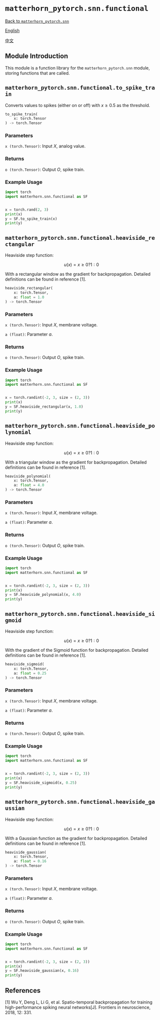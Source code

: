 # `matterhorn_pytorch.snn.functional`

[Back to `matterhorn_pytorch.snn`](./README.md)

[English](../../en_us/snn/1_functional.md)

[中文](../../zh_cn/snn/1_functional.md)

## Module Introduction

This module is a function library for the `matterhorn_pytorch.snn` module, storing functions that are called.

## `matterhorn_pytorch.snn.functional.to_spike_train`

Converts values to spikes (either on or off) with $x \ge 0.5$ as the threshold.

```python
to_spike_train(
    x: torch.Tensor
) -> torch.Tensor
```

### Parameters

`x (torch.Tensor)`: Input $X$, analog value.

### Returns

`o (torch.Tensor)`: Output $O$, spike train.

### Example Usage

```python
import torch
import matterhorn.snn.functional as SF


x = torch.rand(2, 3)
print(x)
y = SF.to_spike_train(x)
print(y)
```

## `matterhorn_pytorch.snn.functional.heaviside_rectangular`

Heaviside step function:

$$u(x)=x \ge 0 ? 1 : 0$$

With a rectangular window as the gradient for backpropagation. Detailed definitions can be found in reference [1].

```python
heaviside_rectangular(
    x: torch.Tensor,
    a: float = 1.0
) -> torch.Tensor
```

### Parameters

`x (torch.Tensor)`: Input $X$, membrane voltage.

`a (float)`: Parameter $a$.

### Returns

`o (torch.Tensor)`: Output $O$, spike train.

### Example Usage

```python
import torch
import matterhorn.snn.functional as SF


x = torch.randint(-2, 3, size = (2, 3))
print(x)
y = SF.heaviside_rectangular(x, 1.0)
print(y)
```

## `matterhorn_pytorch.snn.functional.heaviside_polynomial`

Heaviside step function:

$$u(x)=x \ge 0 ? 1 : 0$$

With a triangular window as the gradient for backpropagation. Detailed definitions can be found in reference [1].

```python
heaviside_polynomial(
    x: torch.Tensor,
    a: float = 4.0
) -> torch.Tensor
```

### Parameters

`x (torch.Tensor)`: Input $X$, membrane voltage.

`a (float)`: Parameter $a$.

### Returns

`o (torch.Tensor)`: Output $O$, spike train.

### Example Usage

```python
import torch
import matterhorn.snn.functional as SF


x = torch.randint(-2, 3, size = (2, 3))
print(x)
y = SF.heaviside_polynomial(x, 4.0)
print(y)
```

## `matterhorn_pytorch.snn.functional.heaviside_sigmoid`

Heaviside step function:

$$u(x)=x \ge 0 ? 1 : 0$$

With the gradient of the Sigmoid function for backpropagation. Detailed definitions can be found in reference [1].

```python
heaviside_sigmoid(
    x: torch.Tensor,
    a: float = 0.25
) -> torch.Tensor
```

### Parameters

`x (torch.Tensor)`: Input $X$, membrane voltage.

`a (float)`: Parameter $a$.

### Returns

`o (torch.Tensor)`: Output $O$, spike train.

### Example Usage

```python
import torch
import matterhorn.snn.functional as SF


x = torch.randint(-2, 3, size = (2, 3))
print(x)
y = SF.heaviside_sigmoid(x, 0.25)
print(y)
```

## `matterhorn_pytorch.snn.functional.heaviside_gaussian`

Heaviside step function:

$$u(x)=x \ge 0 ? 1 : 0$$

With a Gaussian function as the gradient for backpropagation. Detailed definitions can be found in reference [1].

```python
heaviside_gaussian(
    x: torch.Tensor,
    a: float = 0.16
) -> torch.Tensor
```

### Parameters

`x (torch.Tensor)`: Input $X$, membrane voltage.

`a (float)`: Parameter $a$.

### Returns

`o (torch.Tensor)`: Output $O$, spike train.

### Example Usage

```python
import torch
import matterhorn.snn.functional as SF


x = torch.randint(-2, 3, size = (2, 3))
print(x)
y = SF.heaviside_gaussian(x, 0.16)
print(y)
```

## References

[1] Wu Y, Deng L, Li G, et al. Spatio-temporal backpropagation for training high-performance spiking neural networks[J]. Frontiers in neuroscience, 2018, 12: 331.
